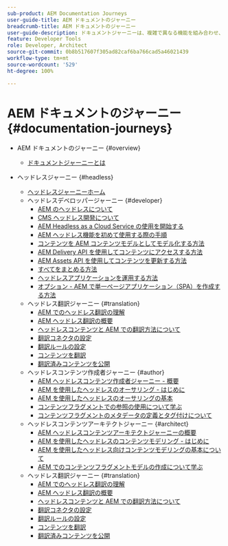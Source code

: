 ```yaml
---
sub-product: AEM Documentation Journeys
user-guide-title: AEM ドキュメントのジャーニー
breadcrumb-title: AEM ドキュメントのジャーニー
user-guide-description: ドキュメントジャーニーは、複雑で異なる機能を組み合わせ、ベストプラクティス方式でビジネス目標を解決することで、AEM ドキュメント内のナレーション構造を提供します。AEM の初心者を念頭に置いて設計されたジャーニーでは、A から Z の目標を達成するための概念と機能を紹介しています。
feature: Developer Tools
role: Developer, Architect
source-git-commit: 0b8b517607f305ad82caf6ba766cad5a46021439
workflow-type: tm+mt
source-wordcount: '529'
ht-degree: 100%

---
```



# AEM ドキュメントのジャーニー {#documentation-journeys}

<!--
Please note that all links to other guides need to be absolute references with leading protocol and domain since SCCM does not allow pages to be referenced with relative links in multiple ToCs.
-->

+ AEM ドキュメントのジャーニー {#overview}
   + [ドキュメントジャーニーとは](home.md)

+ ヘッドレスジャーニー {#headless}
   + [ヘッドレスジャーニーホーム](https://experienceleague.adobe.com/docs/experience-manager-65/headless-journey/home.html?lang=ja)
   + ヘッドレスデベロッパージャーニー {#developer}
      + [AEM のヘッドレスについて](https://experienceleague.adobe.com/docs/experience-manager-65/headless-journey/developer/overview.html?lang=ja)
      + [CMS ヘッドレス開発について](https://experienceleague.adobe.com/docs/experience-manager-65/headless-journey/developer/learn-about.html?lang=ja)
      + [AEM Headless as a Cloud Service の使用を開始する](https://experienceleague.adobe.com/docs/experience-manager-65/headless-journey/developer/getting-started.html?lang=ja)
      + [AEM ヘッドレス機能を初めて使用する際の手順](https://experienceleague.adobe.com/docs/experience-manager-65/headless-journey/developer/path-to-first-experience.html?lang=ja)
      + [コンテンツを AEM コンテンツモデルとしてモデル化する方法](https://experienceleague.adobe.com/docs/experience-manager-65/headless-journey/developer/model-your-content.html?lang=ja)
      + [AEM Delivery API を使用してコンテンツにアクセスする方法](https://experienceleague.adobe.com/docs/experience-manager-65/headless-journey/developer/access-your-content.html?lang=ja)
      + [AEM Assets API を使用してコンテンツを更新する方法](https://experienceleague.adobe.com/docs/experience-manager-65/headless-journey/developer/update-your-content.html?lang=ja)
      + [すべてをまとめる方法](https://experienceleague.adobe.com/docs/experience-manager-65/headless-journey/developer/put-it-all-together.html?lang=ja)
      + [ヘッドレスアプリケーションを運用する方法](https://experienceleague.adobe.com/docs/experience-manager-65/headless-journey/developer/go-live.html?lang=ja)
      + [オプション - AEM で単一ページアプリケーション（SPA）を作成する方法](https://experienceleague.adobe.com/docs/experience-manager-65/headless-journey/developer/create-spa.html?lang=ja)
   + ヘッドレス翻訳ジャーニー {#translation}
      + [AEM でのヘッドレス翻訳の理解](https://experienceleague.adobe.com/docs/experience-manager-65/headless-journey/translation/overview.html?lang=ja)
      + [AEM ヘッドレス翻訳の概要](https://experienceleague.adobe.com/docs/experience-manager-65/headless-journey/translation/getting-started.html?lang=ja)
      + [ヘッドレスコンテンツと AEM での翻訳方法について](https://experienceleague.adobe.com/docs/experience-manager-65/headless-journey/translation/learn-about.html?lang=ja)
      + [翻訳コネクタの設定](https://experienceleague.adobe.com/docs/experience-manager-65/headless-journey/translation/configure-connector.html?lang=ja)
      + [翻訳ルールの設定](https://experienceleague.adobe.com/docs/experience-manager-65/headless-journey/translation/translation-rules.html?lang=ja)
      + [コンテンツを翻訳](https://experienceleague.adobe.com/docs/experience-manager-65/headless-journey/translation/translate-content.html?lang=ja)
      + [翻訳済みコンテンツを公開](https://experienceleague.adobe.com/docs/experience-manager-65/headless-journey/translation/publish-content.html?lang=ja)
   + ヘッドレスコンテンツ作成者ジャーニー {#author}
      + [AEM ヘッドレスコンテンツ作成者ジャーニー - 概要](https://experienceleague.adobe.com/docs/experience-manager-65/headless-journey/author/overview.html?lang=ja)
      + [AEM を使用したヘッドレスのオーサリング - はじめに](https://experienceleague.adobe.com/docs/experience-manager-65/headless-journey/author/introduction.html?lang=ja)
      + [AEM を使用したヘッドレスのオーサリングの基本](https://experienceleague.adobe.com/docs/experience-manager-65/headless-journey/author/basics.html?lang=ja)
      + [コンテンツフラグメントでの参照の使用について学ぶ](https://experienceleague.adobe.com/docs/experience-manager-65/headless-journey/author/references.html?lang=ja)
      + [コンテンツフラグメントのメタデータの定義とタグ付けについて](https://experienceleague.adobe.com/docs/experience-manager-65/headless-journey/author/metadata-tagging.html?lang=ja)
   + ヘッドレスコンテンツアーキテクトジャーニー {#architect}
      + [AEM ヘッドレスコンテンツアーキテクトジャーニーの概要](https://experienceleague.adobe.com/docs/experience-manager-65/headless-journey/architect/overview.html?lang=ja)
      + [AEM を使用したヘッドレスのコンテンツモデリング - はじめに](https://experienceleague.adobe.com/docs/experience-manager-65/headless-journey/architect/introduction.html?lang=ja)
      + [AEM を使用したヘッドレス向けコンテンツモデリングの基本について](https://experienceleague.adobe.com/docs/experience-manager-65/headless-journey/architect/basics.html?lang=ja)
      + [AEM でのコンテンツフラグメントモデルの作成について学ぶ](https://experienceleague.adobe.com/docs/experience-manager-65/headless-journey/architect/model-structure.html?lang=ja)
   + ヘッドレス翻訳ジャーニー {#translation}
      + [AEM でのヘッドレス翻訳の理解](https://experienceleague.adobe.com/docs/experience-manager-65/headless-journey/translation/overview.html?lang=ja)
      + [AEM ヘッドレス翻訳の概要](https://experienceleague.adobe.com/docs/experience-manager-65/headless-journey/translation/getting-started.html?lang=ja)
      + [ヘッドレスコンテンツと AEM での翻訳方法について](https://experienceleague.adobe.com/docs/experience-manager-65/headless-journey/translation/learn-about.html?lang=ja)
      + [翻訳コネクタの設定](https://experienceleague.adobe.com/docs/experience-manager-65/headless-journey/translation/configure-connector.html?lang=ja)
      + [翻訳ルールの設定](https://experienceleague.adobe.com/docs/experience-manager-65/headless-journey/translation/translation-rules.html?lang=ja)
      + [コンテンツを翻訳](https://experienceleague.adobe.com/docs/experience-manager-65/headless-journey/translation/translate-content.html?lang=ja)
      + [翻訳済みコンテンツを公開](https://experienceleague.adobe.com/docs/experience-manager-65/headless-journey/translation/publish-content.html?lang=ja)

